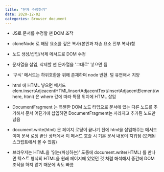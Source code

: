 ```yaml
---
title: "문자 수정하기"
date: 2020-12-02
categories: Browser document
---
```


- JS로 문서를 수정할 땐 DOM 조작

- cloneNode 로 해당 요소를 깊은 복사(본인과 자손 요소 전부 복사)함

- 노드 생성/삽입/삭제 메서드로 DOM 수정

- 문자열을 삽입, 삭제할 땐 문자열을 '그대로' 넣으면 됨

- '구식' 메서드는 하위호환을 위해 존재하며 node 반환. 덜 유연해서 지양

- html 에 HTML 넣으면 메서드 elem.insertAdjeacentHTML/insertAdjacentText/insertAdjacentElement(where, html) 은 where 값에 따라 특정 위치에 HTML 삽임

- DocumentFragment 는 특별한 DOM 노드 타입으로 문서에 있는 다른 노드를 추가해서 문서 어딘가에 삽입하면 DocumentFragment는 사라지고 추가된 노드만 남음

- document.write(html) 은 페이지 로딩이 끝나기 전에 html을 삽입해주는 메서드이며 문서 로딩 끝난 상태에서 이 메서드 호출 시 기본 문서 내용이 지워짐 (오래된 스크립트에서 볼 수 있음)

- 브라우저는 HTML을 '읽는(파싱하는)' 도중에 document.write(HTML) 를 만나면 텍스트 형식의 HTML을 원래 페이지에 있었던 것 처럼 해석해서 중간에 DOM 조작을 하지 않기 때문에 속도 빠름

